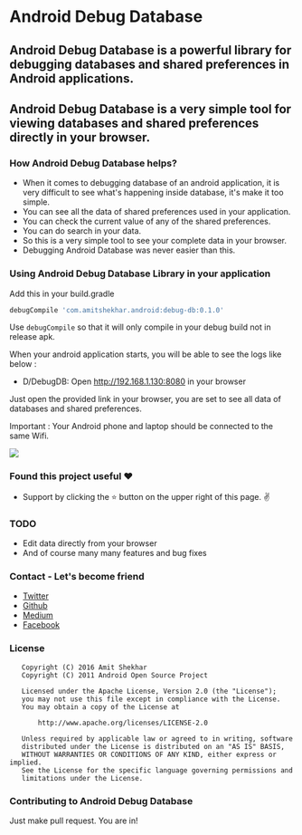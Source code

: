 # Android Debug Database

## Android Debug Database is a powerful library for debugging databases and shared preferences in Android applications.

## Android Debug Database is a very simple tool for viewing databases and shared preferences directly in your browser.

### How Android Debug Database helps?
* When it comes to debugging database of an android application, it is very difficult to see what's happening inside database, it's make it too simple.
* You can see all the data of shared preferences used in your application.
* You can check the current value of any of the shared preferences.
* You can do search in your data.
* So this is a very simple tool to see your complete data in your browser.
* Debugging Android Database was never easier than this.


### Using Android Debug Database Library in your application
Add this in your build.gradle
```groovy
debugCompile 'com.amitshekhar.android:debug-db:0.1.0'
```

Use `debugCompile` so that it will only compile in your debug build not in release apk.

When your android application starts, you will be able to see the logs like below :

* D/DebugDB: Open http://192.168.1.130:8080 in your browser

Just open the provided link in your browser, you are set to see all data of databases and shared preferences.

Important : Your Android phone and laptop should be connected to the same Wifi.

<img src=https://raw.githubusercontent.com/amitshekhariitbhu/Android-Debug-Database/master/assets/debugdb.png >


### Found this project useful :heart:
* Support by clicking the :star: button on the upper right of this page. :v:

### TODO
* Edit data directly from your browser
* And of course many many features and bug fixes

### Contact - Let's become friend
- [Twitter](https://twitter.com/amitiitbhu)
- [Github](https://github.com/amitshekhariitbhu)
- [Medium](https://medium.com/@amitshekhar)
- [Facebook](https://www.facebook.com/amit.shekhar.iitbhu)

### License
```
   Copyright (C) 2016 Amit Shekhar
   Copyright (C) 2011 Android Open Source Project

   Licensed under the Apache License, Version 2.0 (the "License");
   you may not use this file except in compliance with the License.
   You may obtain a copy of the License at

       http://www.apache.org/licenses/LICENSE-2.0

   Unless required by applicable law or agreed to in writing, software
   distributed under the License is distributed on an "AS IS" BASIS,
   WITHOUT WARRANTIES OR CONDITIONS OF ANY KIND, either express or implied.
   See the License for the specific language governing permissions and
   limitations under the License.
```

### Contributing to Android Debug Database
Just make pull request. You are in!
